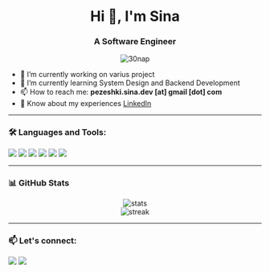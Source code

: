 <h1 align="center">Hi 👋, I'm Sina</h1>
<h3 align="center">A Software Engineer</h3>

<p align="center">
  <img src="https://komarev.com/ghpvc/?username=30nap&label=Profile%20views&color=0e75b6&style=flat" alt="30nap" />
</p>

- 🔭 I’m currently working on varius project
- 🌱 I’m currently learning System Design and Backend Development
- 📫 How to reach me: **pezeshki.sina.dev [at] gmail [dot] com**
- 📄 Know about my experiences [LinkedIn](https://www.linkedin.com/in/sinapezeshki)

---

### 🛠️ Languages and Tools:

<p align="left">
  <img src="https://img.shields.io/badge/Java-ED8B00?style=for-the-badge&logo=java&logoColor=white"/>
  <img src="https://img.shields.io/badge/SpringBoot-6DB33F?style=for-the-badge&logo=springboot&logoColor=white"/>
  <img src="https://img.shields.io/badge/PostgreSQL-316192?style=for-the-badge&logo=postgresql&logoColor=white"/>
  <img src="https://img.shields.io/badge/Redis-DC382D?style=for-the-badge&logo=redis&logoColor=white"/>
  <img src="https://img.shields.io/badge/Git-F05032?style=for-the-badge&logo=git&logoColor=white"/>
  <img src="https://img.shields.io/badge/Linux-FCC624?style=for-the-badge&logo=linux&logoColor=black"/>
</p>

---

### 📊 GitHub Stats

<p align="center">
  <img src="https://github-readme-stats.vercel.app/api?username=30nap&show_icons=true&theme=default" alt="stats"/>
  <br/>
  <img src="https://github-readme-streak-stats.herokuapp.com/?user=30nap&theme=default" alt="streak"/>
</p>

---

### 📫 Let's connect:

<p align="left">
  <a href="https://linkedin.com/in/sinapezeshki" target="_blank"><img src="https://img.shields.io/badge/LinkedIn-blue?style=for-the-badge&logo=linkedin&logoColor=white"/></a>
  <a href="mailto:pezeshki.sina.dev@gmail.com"><img src="https://img.shields.io/badge/Gmail-red?style=for-the-badge&logo=gmail&logoColor=white"/></a>
</p>
